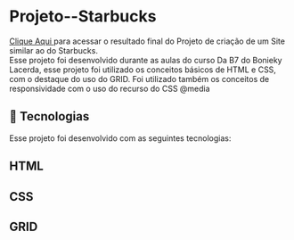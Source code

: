 # Projeto--Starbucks
<a href="[https://euchristianferreira.github.io/Curso-B7---Site-com-Flexbox/](https://euchristianferreira.github.io/Projeto--Starbucks/)" rel="nofollow">Clique Aqui </a>
 para acessar o resultado final do <b><a href="https://euchristianferreira.github.io/Projeto--Starbucks/" rel="nofollow"> </a> </b> Projeto de criação de um Site similar ao do Starbucks. </br>
Esse projeto foi desenvolvido durante as aulas do curso Da B7 do Bonieky Lacerda, esse projeto foi utilizado os conceitos básicos de HTML e CSS, com o destaque do uso do GRID.
Foi utilizado também os conceitos de responsividade com o uso do recurso do CSS @media

## 🚀 Tecnologias

<p> Esse projeto foi desenvolvido com as seguintes tecnologias: </p>

## HTML
## CSS
## GRID
